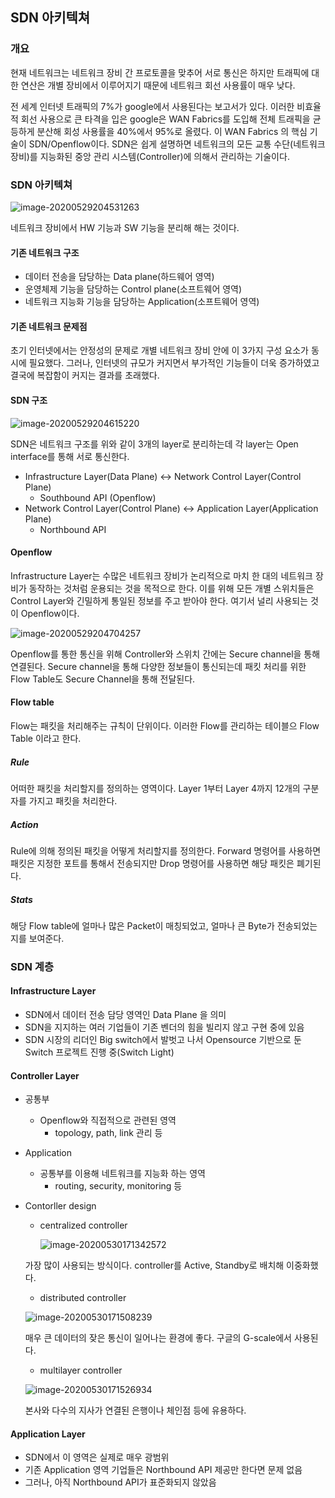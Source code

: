 ## SDN 아키텍쳐

### 개요

 현재 네트워크는 네트워크 장비 간 프로토콜을 맞추어 서로 통신은 하지만 트래픽에 대한 연산은 개별 장비에서 이루어지기 때문에 네트워크 회선 사용률이 매우 낮다.

 전 세계 인터넷 트래픽의 7%가 google에서 사용된다는 보고서가 있다. 이러한 비효율적 회선 사용으로 큰 타격을 입은 google은 WAN Fabrics를 도입해 전체 트래픽을 균등하게 분산해 회성 사용률을 40%에서 95%로 올렸다. 이 WAN Fabrics 의 핵심 기술이 SDN/Openflow이다. SDN은 쉽게 설명하면 네트워크의 모든 교통 수단(네트워크 장비)를 지능화된 중앙 관리 시스템(Controller)에 의해서 관리하는 기술이다.



### SDN 아키텍쳐

![image-20200529204531263](C:\Users\User\AppData\Roaming\Typora\typora-user-images\image-20200529204531263.png)

네트워크 장비에서 HW 기능과 SW 기능을 분리해 해는 것이다.

#### 기존 네트워크 구조

- 데이터 전송을 담당하는 Data plane(하드웨어 영역)
- 운영체제 기능을 담당하는 Control plane(소프트웨어 영역)
- 네트워크 지능화 기능을 담당하는 Application(소프트웨어 영역)

#### 기존 네트워크 문제점

초기 인터넷에서는 안정성의 문제로 개별 네트워크 장비 안에 이 3가지 구성 요소가 동시에 필요했다. 그러나, 인터넷의 규모가 커지면서 부가적인 기능들이 더욱 증가하였고 결국에 복잡함이 커지는 결과를 초래했다.



#### SDN 구조

![image-20200529204615220](C:\Users\User\AppData\Roaming\Typora\typora-user-images\image-20200529204615220.png)

SDN은 네트워크 구조를 위와 같이 3개의 layer로 분리하는데 각 layer는 Open interface를 통해 서로 통신한다. 

- Infrastructure Layer(Data Plane) <-> Network Control Layer(Control Plane)
  - Southbound API (Openflow)
- Network Control Layer(Control Plane) <-> Application Layer(Application Plane)
  - Northbound API



#### Openflow

Infrastructure Layer는 수많은 네트워크 장비가 논리적으로 마치 한 대의 네트워크 장비가 동작하는 것처럼 운용되는 것을 목적으로 한다. 이를 위해 모든 개별 스위치들은 Control Layer와 긴밀하게 통일된 정보를 주고 받아야 한다. 여기서 널리 사용되는 것이 Openflow이다. 

![image-20200529204704257](C:\Users\User\AppData\Roaming\Typora\typora-user-images\image-20200529204704257.png)

Openflow를 통한 통신을 위해 Controller와 스위치 간에는 Secure channel을 통해 연결된다. Secure channel을 통해 다양한 정보들이 통신되는데 패킷 처리를 위한 Flow Table도 Secure Channel을 통해 전달된다.



#### Flow table

Flow는 패킷을 처리해주는 규칙이 단위이다. 이러한 Flow를 관리하는 테이블으 Flow Table 이라고 한다.

##### Rule

어떠한 패킷을 처리할지를 정의하는 영역이다. Layer 1부터 Layer 4까지 12개의 구분자를 가지고 패킷을 처리한다.

##### Action

Rule에 의해 정의된 패킷을 어떻게 처리할지를 정의한다. Forward 명령어를 사용하면 패킷은 지정한 포트를 통해서 전송되지만 Drop 명령어를 사용하면 해당 패킷은 폐기된다.

##### Stats

해당 Flow table에 얼마나 많은 Packet이 매칭되었고, 얼마나 큰 Byte가 전송되었는지를 보여준다.



### SDN 계층

#### Infrastructure Layer

- SDN에서 데이터 전송 담당 영역인 Data Plane 을 의미
- SDN을 지지하는 여러 기업들이 기존 벤더의 힘을 빌리지 않고 구현 중에 있음
- SDN 시장의 리더인 Big switch에서 발벗고 나서 Opensource 기반으로 둔 Switch 프로젝트 진행 중(Switch Light)



#### Controller Layer

- 공통부
  - Openflow와 직접적으로 관련된 영역
    - topology, path, link 관리 등

- Application

  - 공통부를 이용해 네트워크를 지능화 하는 영역
    - routing, security, monitoring 등

- Contorller design

  - centralized controller

    ![image-20200530171342572](C:\Users\User\AppData\Roaming\Typora\typora-user-images\image-20200530171342572.png)

  가장 많이 사용되는 방식이다. controller를 Active, Standby로 배치해 이중화했다.

  - distributed controller

  ![image-20200530171508239](C:\Users\User\AppData\Roaming\Typora\typora-user-images\image-20200530171508239.png)

  매우 큰 데이터의 잦은 통신이 일어나는 환경에 좋다. 구글의 G-scale에서 사용된다.

  - multilayer controller

  ![image-20200530171526934](C:\Users\User\AppData\Roaming\Typora\typora-user-images\image-20200530171526934.png)

  본사와 다수의 지사가 연결된 은행이나 체인점 등에 유용하다.



#### Application Layer

- SDN에서 이 영역은 실제로 매우 광범위
- 기존 Application 영역 기업들은 Northbound API 제공만 한다면 문제 없음
- 그러나, 아직 Northbound API가 표준화되지 않았음